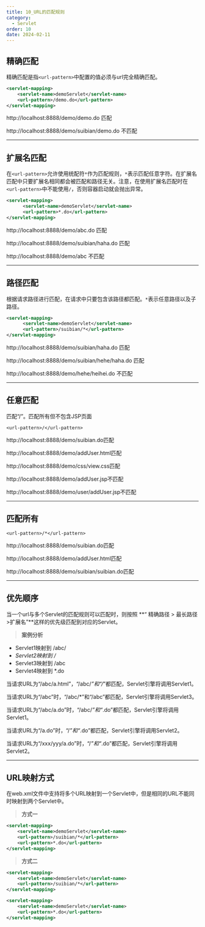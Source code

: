 ```yaml
---
title: 10_URL的匹配规则
category:
  - Servlet
order: 10
date: 2024-02-11
---
```


<!-- more -->

## 精确匹配

精确匹配是指`<url-pattern>`中配置的值必须与url完全精确匹配。

```xml
<servlet-mapping>
    <servlet-name>demoServlet</servlet-name>
    <url-pattern>/demo.do</url-pattern>
</servlet-mapping>
```

http://localhost:8888/demo/demo.do 匹配

http://localhost:8888/demo/suibian/demo.do 不匹配

---

## 扩展名匹配

在`<url-pattern>`允许使用统配符`*`作为匹配规则，`*`表示匹配任意字符。在扩展名匹配中只要扩展名相同都会被匹配和路径无关。注意，在使用扩展名匹配时在`<url-pattern>`中不能使用`/`，否则容器启动就会抛出异常。

```xml
<servlet-mapping>
      <servlet-name>demoServlet</servlet-name>
      <url-pattern>*.do</url-pattern>
</servlet-mapping>
```

http://localhost:8888/demo/abc.do 匹配

http://localhost:8888/demo/suibian/haha.do 匹配

http://localhost:8888/demo/abc 不匹配

---

## 路径匹配

根据请求路径进行匹配，在请求中只要包含该路径都匹配。`*`表示任意路径以及子路径。

```xml
<servlet-mapping>
      <servlet-name>demoServlet</servlet-name>
      <url-pattern>/suibian/*</url-pattern>
</servlet-mapping>
```

http://localhost:8888/demo/suibian/haha.do 匹配

http://localhost:8888/demo/suibian/hehe/haha.do 匹配

http://localhost:8888/demo/hehe/heihei.do 不匹配

---

## 任意匹配

匹配“/”。匹配所有但不包含JSP页面

```
<url-pattern>/</url-pattern>
```

http://localhost:8888/demo/suibian.do匹配

http://localhost:8888/demo/addUser.html匹配

http://localhost:8888/demo/css/view.css匹配

http://localhost:8888/demo/addUser.jsp不匹配

http://localhost:8888/demo/user/addUser.jsp不匹配

---

## 匹配所有

```
<url-pattern>/*</url-pattern>
```

http://localhost:8888/demo/suibian.do匹配

http://localhost:8888/demo/addUser.html匹配

http://localhost:8888/demo/suibian/suibian.do匹配

---

## 优先顺序

当一个url与多个Servlet的匹配规则可以匹配时，则按照 **“ 精确路径 > 最长路径 >扩展名”**这样的优先级匹配到对应的Servlet。

> **案例分析**

- Servlet1映射到 /abc/
- *Servlet2映射到 /*
- Servlet3映射到 /abc
- Servlet4映射到 *.do

当请求URL为“/abc/a.html”，“/abc/*”和“/*”都匹配，Servlet引擎将调用Servlet1。

当请求URL为“/abc”时，“/abc/*”和“/abc”都匹配，Servlet引擎将调用Servlet3。

当请求URL为“/abc/a.do”时，“/abc/*”和“*.do”都匹配，Servlet引擎将调用Servlet1。

当请求URL为“/a.do”时，“/*”和“*.do”都匹配，Servlet引擎将调用Servlet2。

当请求URL为“/xxx/yyy/a.do”时，“/*”和“*.do”都匹配，Servlet引擎将调用Servlet2。

---

## URL映射方式

在web.xml文件中支持将多个URL映射到一个Servlet中，但是相同的URL不能同时映射到两个Servlet中。

> **方式一**

```xml
<servlet-mapping>
    <servlet-name>demoServlet</servlet-name>
    <url-pattern>/suibian/*</url-pattern>
    <url-pattern>*.do</url-pattern>
</servlet-mapping>
```

> **方式二**

```xml
<servlet-mapping>
    <servlet-name>demoServlet</servlet-name>
    <url-pattern>/suibian/*</url-pattern>
</servlet-mapping>

<servlet-mapping>
    <servlet-name>demoServlet</servlet-name>
    <url-pattern>*.do</url-pattern>
</servlet-mapping>
```


